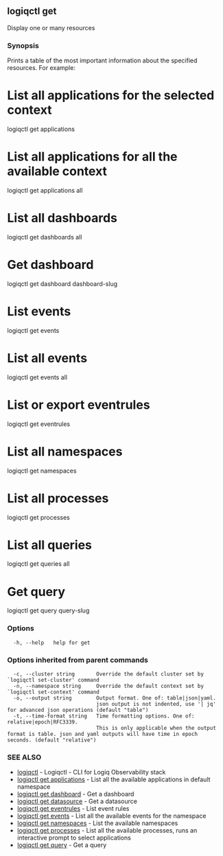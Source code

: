 ## logiqctl get

Display one or many resources

### Synopsis

Prints a table of the most important information about the specified resources. For example:

# List all applications for the selected context
logiqctl get applications

# List all applications for all the available context
logiqctl get applications all

# List all dashboards
logiqctl get dashboards all

# Get dashboard
logiqctl get dashboard dashboard-slug

# List events
logiqctl get events

# List all events
logiqctl get events all

# List or export eventrules
logiqctl get eventrules

# List all namespaces
logiqctl get namespaces

# List all processes
logiqctl get processes

# List all queries
logiqctl get queries all

# Get query
logiqctl get query query-slug



### Options

```
  -h, --help   help for get
```

### Options inherited from parent commands

```
  -c, --cluster string       Override the default cluster set by `logiqctl set-cluster' command
  -n, --namespace string     Override the default context set by `logiqctl set-context' command
  -o, --output string        Output format. One of: table|json|yaml. 
                             json output is not indented, use '| jq' for advanced json operations (default "table")
  -t, --time-format string   Time formatting options. One of: relative|epoch|RFC3339. 
                             This is only applicable when the output format is table. json and yaml outputs will have time in epoch seconds. (default "relative")
```

### SEE ALSO

* [logiqctl](logiqctl.md)	 - Logiqctl - CLI for Logiq Observability stack
* [logiqctl get applications](logiqctl_get_applications.md)	 - List all the available applications in default namespace
* [logiqctl get dashboard](logiqctl_get_dashboard.md)	 - Get a dashboard
* [logiqctl get datasource](logiqctl_get_datasource.md)	 - Get a datasource
* [logiqctl get eventrules](logiqctl_get_eventrules.md)	 - List event rules
* [logiqctl get events](logiqctl_get_events.md)	 - List all the available events for the namespace
* [logiqctl get namespaces](logiqctl_get_namespaces.md)	 - List the available namespaces
* [logiqctl get processes](logiqctl_get_processes.md)	 - List all the available processes, runs an interactive prompt to select applications
* [logiqctl get query](logiqctl_get_query.md)	 - Get a query

